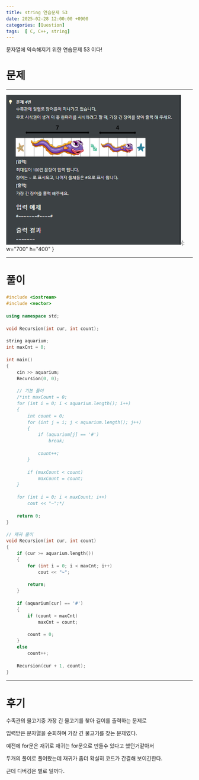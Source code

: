 ```yaml
---
title: string 연습문제 53
date: 2025-02-28 12:00:00 +0900
categories: [Question]  
tags:  [ C, C++, string]
---
```


문자열에 익숙해지기 위한 연습문제 53 이다!

# 문제   
---------------------------------------
![Desktop View](/assets/img/string45.png){: w="700" h="400" }

---------------------------------------

# 풀이

```c++
#include <iostream>
#include <vector>

using namespace std;

void Recursion(int cur, int count);

string aquarium;
int maxCnt = 0;

int main()
{
    cin >> aquarium;
    Recursion(0, 0);
    
    // 기본 풀이
    /*int maxCount = 0;
    for (int i = 0; i < aquarium.length(); i++)
    {
        int count = 0;
        for (int j = i; j < aquarium.length(); j++)
        {
            if (aquarium[j] == '#')
                break;
            
            count++;
        }
        
        if (maxCount < count)
            maxCount = count;
    }
    
    for (int i = 0; i < maxCount; i++)
        cout << "~";*/
    
    return 0;
}

// 재귀 풀이
void Recursion(int cur, int count)
{
    if (cur >= aquarium.length())
    {
        for (int i = 0; i < maxCnt; i++)
            cout << "~";
        
        return;
    }
    
    if (aquarium[cur] == '#')
    {
        if (count > maxCnt)
            maxCnt = count;
        
        count = 0;
    }
    else
        count++;
    
    Recursion(cur + 1, count);
}

```
---------------------------------------

# 후기

수족관의 물고기중 가장 긴 물고기를 찾아 길이를 출력하는 문제로

입력받은 문자열을 순회하며 가장 긴 물고기를 찾는 문제였다.

예전에 for문은 재귀로 재귀는 for문으로 만들수 있다고 했던거같아서

두개의 풀이로 풀어봤는데 재귀가 좀더 확실히 코드가 간결해 보이긴한다.

근데 디버깅은 별로 일꺼다.

